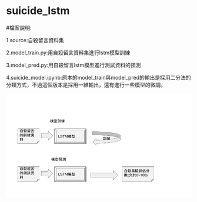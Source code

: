 # suicide_lstm
#檔案說明:

1.source:自殺留言資料集

2.model_train.py:用自殺留言資料集進行lstm模型訓練

3.model_pred.py:用自殺留言lstm模型進行測試資料的預測

4.suicide_model.ipynb:原本的model_train與model_pred的輸出是採用二分法的分類方式，不過這個版本是採用一維輸出，還有進行一些模型的微調。

![image](https://github.com/openaifab/suicide_lstm/blob/master/suicide_lstm.jpg)
